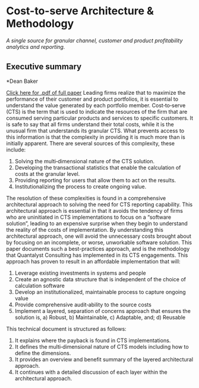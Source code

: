 # Cost-to-serve Architecture & Methodology
###### *A single source for granular channel, customer and product profitability analytics and reporting.*
## Executive summary
*Dean Baker

[Click here for .pdf of full paper](https://github.com/tbgdetroit/Cost-to-serve-architecture/issues/1) Leading firms realize that to maximize the performance of their customer and product portfolios, it is essential to understand the value generated by each portfolio member. Cost‐to‐serve (CTS) is the term that is used to indicate the resources of the firm that are consumed serving particular products and services to specific customers.  It is safe to say that all firms understand their total costs, while it is the unusual firm that understands its granular CTS.    What prevents access to this information is that the complexity in providing it is much more than is initially apparent. There are several sources of this complexity, these include:    

  1. Solving the multi‐dimensional nature of the CTS solution. 
  2. Developing the transactional statistics that enable the calculation of costs at the granular level. 
  3. Providing reporting for users that allow them to act on the results. 
  4. Institutionalizing the process to create ongoing value.    

The resolution of these complexities is found in a comprehensive architectural approach to solving the need for CTS reporting capability.  This architectural approach is essential in that it avoids the tendency of firms who are uninitiated in CTS implementations to focus on a “software solution”, leading to an expensive surprise when they begin to understand the reality of the costs of implementation.  By understanding this architectural approach, one will avoid the unnecessary costs brought about by focusing on an incomplete, or worse, unworkable software solution.    This paper documents such a best-practices approach, and is the methodology that Quantalyst Consulting has implemented in its CTS engagements.  This approach has proven to result in an affordable implementation that will:    

  1. Leverage existing investments in systems and people 
  2. Create an agnostic data structure that is independent of the choice of calculation software 
  3. Develop an institutionalized, maintainable process to capture ongoing value 
  4. Provide comprehensive audit‐ability to the source costs 
  5. Implement a layered, separation of concerns approach that ensures the solution is, a) Robust, b) Maintainable, c) Adaptable, and; d) Reusable    
  
This technical document is structured as follows:    

  1. It explains where the payback is found in CTS implementations. 
  2. It defines the multi‐dimensional nature of CTS models including how to define the dimensions. 
  3. It provides an overview and benefit summary of the layered architectural approach. 
  4. It continues with a detailed discussion of each layer within the architectural approach. 
